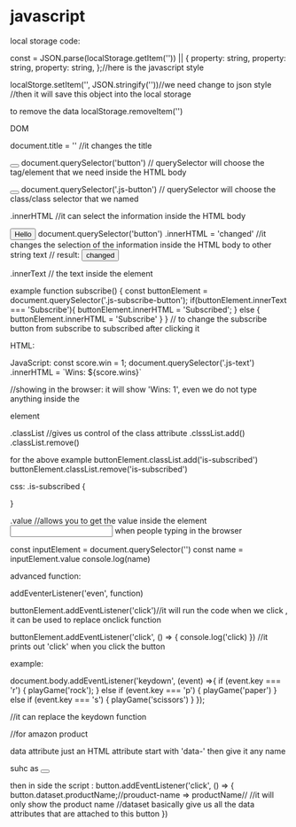 # javascript

local storage
code:

const  = JSON.parse(localStorage.getItem('')) ||
{
   property: string,
   property: string,
   property: string,
    };//here is the javascript style

localStorge.setItem('', JSON.stringify(''))//we need change to json style
//then it will save this object into the local storage

to remove the data
localStorage.removeItem('')


DOM

document.title = ''
//it changes the title

<button></button>
document.querySelector('button')
// querySelector will choose the tag/element that we need inside the HTML body

<button class='js-button'></button>
document.querySelector('.js-button')
// querySelector will choose the class/class selector that we named

.innerHTML
//it can select the information inside the HTML body

<button>Hello</button>
document.querySelector('button')
  .innerHTML = 'changed'
//it changes the selection of the information inside the HTML body to other string text
// result: <button>changed</button>


.innerText
// the text inside the element 


example 
function subscribe() {
                const buttonElement = document.querySelector('.js-subscribe-button');
                  if(buttonElement.innerText === 'Subscribe'){
                      buttonElement.innerHTML = 'Subscribed';
                  } else {
                      buttonElement.innerHTML = 'Subscribe'
                  }
              }
// to change the subscribe button from subscribe to subscribed after clicking it

HTML:
<p class='js-text'></p>
JavaScript:
const score.win = 1;
document.querySelector('.js-text')
  .innerHTML = `Wins: ${score.wins}`

//showing in the browser: it will show 'Wins: 1', even we do not type anything inside the <p> element
  

.classList 
//gives us control of the class attribute
.clsssList.add()
.classList.remove()

for the above example 
buttonElement.classList.add('is-subscribed')
buttonElement.classList.remove('is-subscribed')

css:
.is-subscribed {

}


.value
//allows you to get the value inside the element <input> when people typing in the browser

const inputElement = document.querySelector('')
const name = inputElement.value
console.log(name)


advanced function:

addEventerListener('even', function)

buttonElement.addEventListener('click')//it will run the code when we click , it can be used to replace onclick function

buttonElement.addEventListener('click', () => {
  console.log('click)
})
//it prints out 'click' when you click the button

example:

document.body.addEventListener('keydown', (event) =>{
    if (event.key === 'r') {
        playGame('rock');
    } else if (event.key === 'p') {
        playGame('paper')
    } else if (event.key === 's') {
        playGame('scissors')
    }
});

//it can replace the keydown function 



//for amazon product

data attribute
just an HTML attribute
start with 'data-'
then give it any name 

suhc as 
<button data-product-name = "${product.name}"></button>

then in side the script :
  button.addEventListener('click', () => {
      button.dataset.productName;//prouduct-name => productName//
      //it will only show the product name 
      //dataset basically give us all the data attributes that are attached to this button
  })






